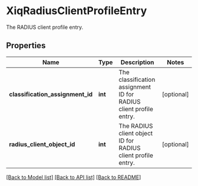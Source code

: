 # XiqRadiusClientProfileEntry

The RADIUS client profile entry.
## Properties
Name | Type | Description | Notes
------------ | ------------- | ------------- | -------------
**classification_assignment_id** | **int** | The classification assignment ID for RADIUS client profile entry. | [optional] 
**radius_client_object_id** | **int** | The RADIUS client object ID for RADIUS client profile entry. | [optional] 

[[Back to Model list]](../README.md#documentation-for-models) [[Back to API list]](../README.md#documentation-for-api-endpoints) [[Back to README]](../README.md)


